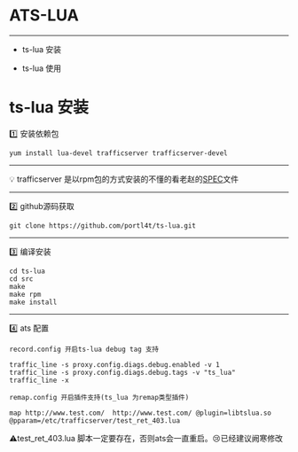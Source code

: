 # ATS-LUA 
***
* ts-lua 安装

* ts-lua 使用


# ts-lua 安装

:one: 安装依赖包

	yum install lua-devel trafficserver trafficserver-devel
***
:bulb: trafficserver 是以rpm包的方式安装的不懂的看老赵的[SPEC](http://zymlinux.net/trafficserver-dev.spec)文件

***
:two:  github源码获取
	
	git clone https://github.com/portl4t/ts-lua.git
***

:three:  编译安装

	cd ts-lua
	cd src
	make
    make rpm 
	make install
***

:four:  ats 配置

	record.config 开启ts-lua debug tag 支持
	
	traffic_line -s proxy.config.diags.debug.enabled -v 1
	traffic_line -s proxy.config.diags.debug.tags -v "ts_lua"
	traffic_line -x
	
	remap.config 开启插件支持(ts_lua 为remap类型插件)
	
	map http://www.test.com/  http://www.test.com/ @plugin=libtslua.so @pparam=/etc/trafficserver/test_ret_403.lua

:warning:test_ret_403.lua 脚本一定要存在，否则ats会一直重启。:cry:已经建议阙寒修改
